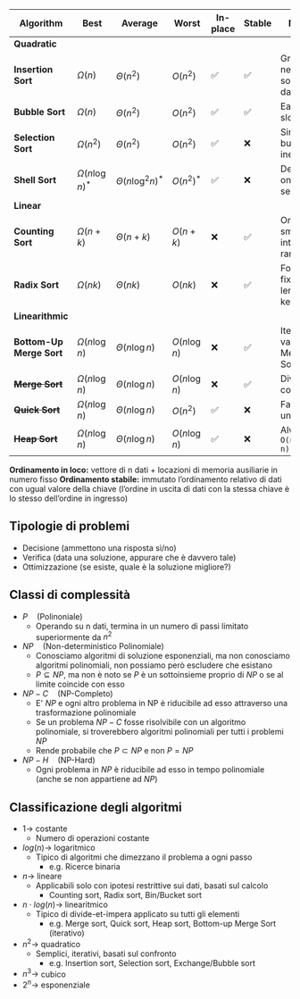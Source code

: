 | $\textbf{Algorithm}$     | $\textbf{Best}$ | $\textbf{Average}$ | $\textbf{Worst}$ | $\textbf{In-place}$ | $\textbf{Stable}$ | $\textbf{Notes}$                |
| ------------------------ | ---------------------------------- | ------------------------------------- | -------------------- | ------------------- | ----------------- | ------------------------------- |
| **Quadratic**        |                                    |                                       |                      |                     |                   |                                 |
| **Insertion Sort**       | $\Omega(n)$                             | $Θ(n^2)$                              | $O(n^2)$             | ✅                  | ✅                | Great for nearly-sorted data    |
| **Bubble Sort**          | $\Omega(n)$                             | $Θ(n^2)$                              | $O(n^2)$             | ✅                  | ✅                | Easy but slow                   |
| **Selection Sort**       | $\Omega(n^2)$                           | $Θ(n^2)$                              | $O(n^2)$             | ✅                  | ❌                | Simple but inefficient          |
| **Shell Sort**           | $\Omega(n \log n)^*$                     | $Θ(n \log^2 n)^*$                      | $O(n^2)^*$            | ✅                  | ❌                | Depends on gap sequence         |
| **Linear**           |                                    |                                       |                      |                     |                   |                                 |
| **Counting Sort**        | $\Omega(n + k)$                         | $Θ(n + k)$                            | $O(n + k)$           | ❌                  | ✅                | Only for small integer ranges   |
| **Radix Sort**           | $\Omega(nk)$                            | $Θ(nk)$                               | $O(nk)$              | ❌                  | ✅                | For fixed-length keys           |
| **Linearithmic**     |                                    |                                       |                      |                     |                   |                                 |
| **Bottom-Up Merge Sort** | $\Omega(n \log n)$                      | $Θ(n \log n)$                         | $O(n \log n)$        | ❌                  | ✅                | Iterative variant of Merge Sort |
| ~~**Merge Sort**~~           | $\Omega(n \log n)$                      | $Θ(n \log n)$                         | $O(n \log n)$        | ❌                  | ✅                | Divide & conquer                |
| ~~**Quick Sort**~~           | $\Omega(n \log n)$                      | $Θ(n \log n)$                         | $O(n^2)$             | ✅                  | ❌                | Fast but unstable               |
| ~~**Heap Sort**~~            | $\Omega(n \log n)$                      | $Θ(n \log n)$                         | $O(n \log n)$        | ✅                  | ❌                | Always `O(n log n)`             |


**Ordinamento in loco:** vettore di n dati + locazioni di memoria ausiliarie in numero fisso
**Ordinamento stabile:** immutato l’ordinamento relativo di dati con ugual valore della chiave (l’ordine in uscita di dati con la stessa chiave è lo stesso dell’ordine in ingresso)

## Tipologie di problemi
- Decisione (ammettono una risposta sì/no)
- Verifica (data una soluzione, appurare che è davvero tale)
- Ottimizzazione (se esiste, quale è la soluzione migliore?)

## Classi di complessità
- $P \quad$(Polinoniale)
	- Operando su n dati, termina in un numero di passi limitato superiormente da $n^2$
- $NP \quad$(Non-deterministico Polinomiale)
	- Conosciamo algoritmi di soluzione esponenziali, ma non conosciamo algoritmi polinomiali, non possiamo però escludere che esistano
	- $P \subseteq NP$, ma non è noto se $P$ è un sottoinsieme proprio di $NP$ o se al limite coincide con esso
- $NP-C \quad$(NP-Completo)
	- E' $NP$ e ogni altro problema in NP è riducibile ad esso attraverso una trasformazione polinomiale
	- Se un problema $NP-C$ fosse risolvibile con un algoritmo polinomiale, si troverebbero algoritmi polinomiali per tutti i problemi $NP$
	- Rende probabile che $P \subset NP$ e non $P = NP$
- $NP-H \quad$(NP-Hard)
	- Ogni problema in $NP$ è riducibile ad esso in tempo polinomiale (anche se non appartiene ad $NP$)

## Classificazione degli algoritmi
- $1 \to$ costante
	- Numero di operazioni costante
- $log(n) \to$ logaritmico
	- Tipico di algoritmi che dimezzano il problema a ogni passo
		- e.g. Ricerce binaria
- $n \to$ lineare
	- Applicabili solo con ipotesi restrittive sui dati, basati sul calcolo
		- Counting sort, Radix sort, Bin/Bucket sort
- $n \cdot log(n) \to$ linearitmico
	- Tipico di divide-et-impera applicato su tutti gli elementi
		- e.g. Merge sort, Quick sort, Heap sort, Bottom-up Merge Sort (iterativo)
- $n^2 \to$ quadratico
	- Semplici, iterativi, basati sul confronto
		- e.g. Insertion sort, Selection sort, Exchange/Bubble sort
- $n^3 \to$ cubico
- $2^n \to$ esponenziale
